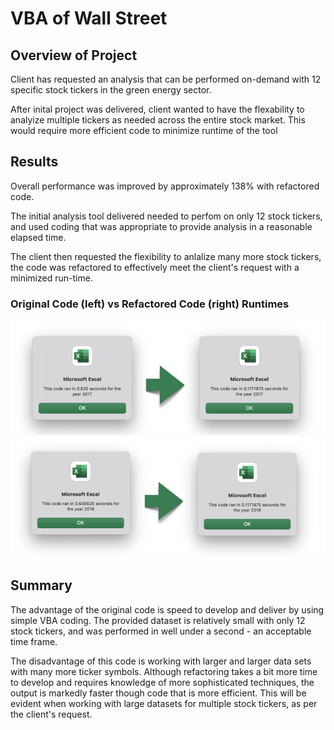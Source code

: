 # VBA of Wall Street


## Overview of Project
Client has requested an analysis that can be performed on-demand with 12 specific stock tickers in the green energy sector.

After inital project was delivered, client wanted to have the flexability to analyize multiple tickers as needed across the entire stock market. This would require more efficient code to minimize runtime of the tool

## Results
Overall performance was improved by approximately 138% with refactored code.

The initial analysis tool delivered needed to perfom on only 12 stock tickers, and used coding that was appropriate to provide analysis in a reasonable elapsed time.

The client then requested the flexibility to anlalize many more stock tickers, the code was refactored to effectively meet the client's request with a minimized run-time.

### Original Code (left) vs Refactored Code (right) Runtimes
![2017](Resources/VBA_Challenge_2017.png)
![2018](Resources/VBA_Challenge_2018.png)

## Summary
The advantage of the original code is speed to develop and deliver by using simple VBA coding. The provided dataset is relatively small with only 12 stock tickers, and was performed in well under a second - an acceptable time frame.

The disadvantage of this code is working with larger and larger data sets with many more ticker symbols. Although refactoring takes a bit more time to develop and requires knowledge of more sophisticated techniques, the output is markedly faster though code that is more efficient. This will be evident when working with large datasets for multiple stock tickers, as per the client's request.
